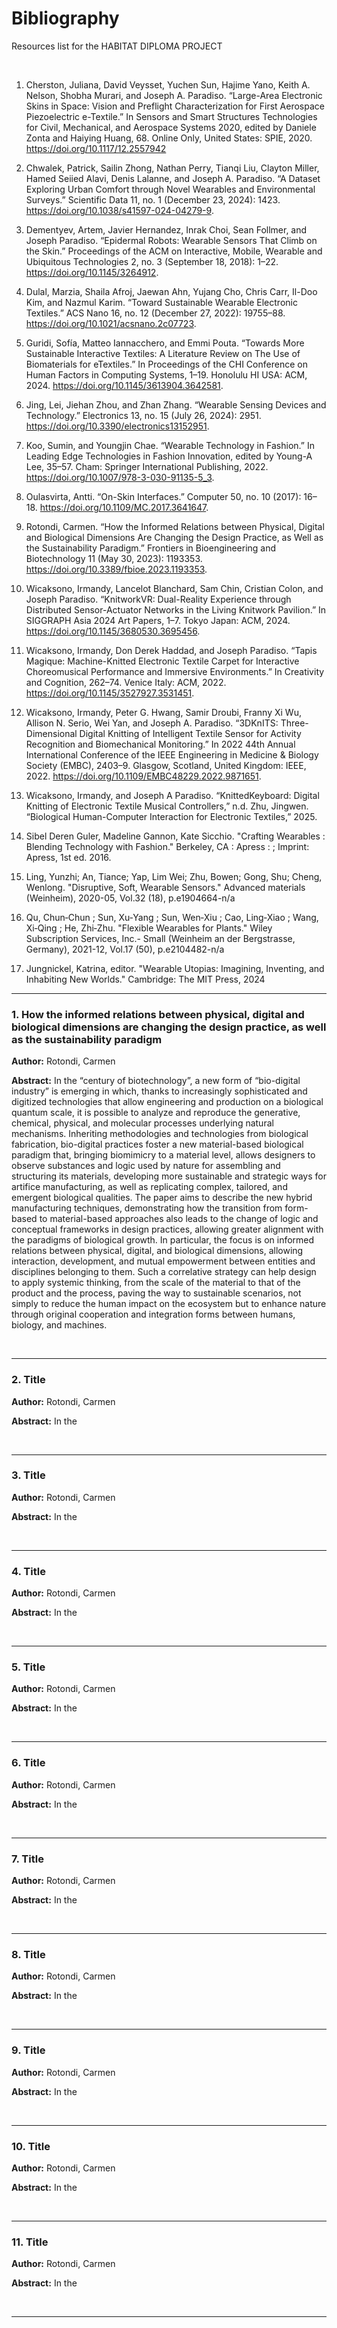 # Bibliography
 Resources list for the HABITAT DIPLOMA PROJECT

 <p>&nbsp;</p>

1. Cherston, Juliana, David Veysset, Yuchen Sun, Hajime Yano, Keith A. Nelson, Shobha Murari, and Joseph A. Paradiso. “Large-Area Electronic Skins in Space: Vision and Preflight Characterization for First Aerospace Piezoelectric e-Textile.” In Sensors and Smart Structures Technologies for Civil, Mechanical, and Aerospace Systems 2020, edited by Daniele Zonta and Haiying Huang, 68. Online Only, United States: SPIE, 2020. https://doi.org/10.1117/12.2557942

2. Chwalek, Patrick, Sailin Zhong, Nathan Perry, Tianqi Liu, Clayton Miller, Hamed Seiied Alavi, Denis Lalanne, and Joseph A. Paradiso. “A Dataset Exploring Urban Comfort through Novel Wearables and Environmental Surveys.” Scientific Data 11, no. 1 (December 23, 2024): 1423. https://doi.org/10.1038/s41597-024-04279-9.

3. Dementyev, Artem, Javier Hernandez, Inrak Choi, Sean Follmer, and Joseph Paradiso. “Epidermal Robots: Wearable Sensors That Climb on the Skin.” Proceedings of the ACM on Interactive, Mobile, Wearable and Ubiquitous Technologies 2, no. 3 (September 18, 2018): 1–22. https://doi.org/10.1145/3264912.

4. Dulal, Marzia, Shaila Afroj, Jaewan Ahn, Yujang Cho, Chris Carr, Il-Doo Kim, and Nazmul Karim. “Toward Sustainable Wearable Electronic Textiles.” ACS Nano 16, no. 12 (December 27, 2022): 19755–88. https://doi.org/10.1021/acsnano.2c07723.

5. Guridi, Sofía, Matteo Iannacchero, and Emmi Pouta. “Towards More Sustainable Interactive Textiles: A Literature Review on The Use of Biomaterials for eTextiles.” In Proceedings of the CHI Conference on Human Factors in Computing Systems, 1–19. Honolulu HI USA: ACM, 2024. https://doi.org/10.1145/3613904.3642581.

6. Jing, Lei, Jiehan Zhou, and Zhan Zhang. “Wearable Sensing Devices and Technology.” Electronics 13, no. 15 (July 26, 2024): 2951. https://doi.org/10.3390/electronics13152951.

7. Koo, Sumin, and Youngjin Chae. “Wearable Technology in Fashion.” In Leading Edge Technologies in Fashion Innovation, edited by Young-A Lee, 35–57. Cham: Springer International Publishing, 2022. https://doi.org/10.1007/978-3-030-91135-5_3.

8. Oulasvirta, Antti. “On-Skin Interfaces.” Computer 50, no. 10 (2017): 16–18. https://doi.org/10.1109/MC.2017.3641647.

9. Rotondi, Carmen. “How the Informed Relations between Physical, Digital and Biological Dimensions Are Changing the Design Practice, as Well as the Sustainability Paradigm.” Frontiers in Bioengineering and Biotechnology 11 (May 30, 2023): 1193353. https://doi.org/10.3389/fbioe.2023.1193353.

10. Wicaksono, Irmandy, Lancelot Blanchard, Sam Chin, Cristian Colon, and Joseph Paradiso. “KnitworkVR: Dual-Reality Experience through Distributed Sensor-Actuator Networks in the Living Knitwork Pavilion.” In SIGGRAPH Asia 2024 Art Papers, 1–7. Tokyo Japan: ACM, 2024. https://doi.org/10.1145/3680530.3695456.

11. Wicaksono, Irmandy, Don Derek Haddad, and Joseph Paradiso. “Tapis Magique: Machine-Knitted Electronic Textile Carpet for Interactive Choreomusical Performance and Immersive Environments.” In Creativity and Cognition, 262–74. Venice Italy: ACM, 2022. https://doi.org/10.1145/3527927.3531451.

12. Wicaksono, Irmandy, Peter G. Hwang, Samir Droubi, Franny Xi Wu, Allison N. Serio, Wei Yan, and Joseph A. Paradiso. “3DKnITS: Three-Dimensional Digital Knitting of Intelligent Textile Sensor for Activity Recognition and Biomechanical Monitoring.” In 2022 44th Annual International Conference of the IEEE Engineering in Medicine & Biology Society (EMBC), 2403–9. Glasgow, Scotland, United Kingdom: IEEE, 2022. https://doi.org/10.1109/EMBC48229.2022.9871651.

13. Wicaksono, Irmandy, and Joseph A Paradiso. “KnittedKeyboard: Digital Knitting of Electronic Textile Musical Controllers,” n.d.
Zhu, Jingwen. “Biological Human-Computer Interaction for Electronic Textiles,” 2025.

14. Sibel Deren Guler, Madeline Gannon, Kate Sicchio. "Crafting Wearables : Blending Technology with Fashion." Berkeley, CA : Apress : ; Imprint: Apress, 1st ed. 2016.

15. Ling, Yunzhi; An, Tiance; Yap, Lim Wei; Zhu, Bowen; Gong, Shu; Cheng, Wenlong. "Disruptive, Soft, Wearable Sensors." Advanced materials (Weinheim), 2020-05, Vol.32 (18), p.e1904664-n/a

16. Qu, Chun‐Chun ; Sun, Xu‐Yang ; Sun, Wen‐Xiu ; Cao, Ling‐Xiao ; Wang, Xi‐Qing ; He, Zhi‐Zhu. "Flexible Wearables for Plants." Wiley Subscription Services, Inc.- Small (Weinheim an der Bergstrasse, Germany), 2021-12, Vol.17 (50), p.e2104482-n/a

17. Jungnickel, Katrina, editor. "Wearable Utopias: Imagining, Inventing, and Inhabiting New Worlds." Cambridge: The MIT Press, 2024






---

### 1. **How the informed relations between physical, digital and biological dimensions are changing the design practice, as well as the sustainability paradigm** 

**Author:**
Rotondi, Carmen

**Abstract:**
In the “century of biotechnology”, a new form of “bio-digital industry” is emerging in which, thanks to increasingly sophisticated and digitized technologies that allow engineering and production on a biological quantum scale, it is possible to analyze and reproduce the generative, chemical, physical, and molecular processes underlying natural mechanisms. Inheriting methodologies and technologies from biological fabrication, bio-digital practices foster a new material-based biological paradigm that, bringing biomimicry to a material level, allows designers to observe substances and logic used by nature for assembling and structuring its materials, developing more sustainable and strategic ways for artifice manufacturing, as well as replicating complex, tailored, and emergent biological qualities. The paper aims to describe the new hybrid manufacturing techniques, demonstrating how the transition from form-based to material-based approaches also leads to the change of logic and conceptual frameworks in design practices, allowing greater alignment with the paradigms of biological growth. In particular, the focus is on informed relations between physical, digital, and biological dimensions, allowing interaction, development, and mutual empowerment between entities and disciplines belonging to them. Such a correlative strategy can help design to apply systemic thinking, from the scale of the material to that of the product and the process, paving the way to sustainable scenarios, not simply to reduce the human impact on the ecosystem but to enhance nature through original cooperation and integration forms between humans, biology, and machines.

<p>&nbsp;</p>

---

### 2. **Title** 

**Author:**
Rotondi, Carmen

**Abstract:**
In the 

<p>&nbsp;</p>

---

### 3. **Title** 

**Author:**
Rotondi, Carmen

**Abstract:**
In the 

<p>&nbsp;</p>

---

### 4. **Title** 

**Author:**
Rotondi, Carmen

**Abstract:**
In the 

<p>&nbsp;</p>

---

### 5. **Title** 

**Author:**
Rotondi, Carmen

**Abstract:**
In the 

<p>&nbsp;</p>

---

### 6. **Title** 

**Author:**
Rotondi, Carmen

**Abstract:**
In the 

<p>&nbsp;</p>

---

### 7. **Title** 

**Author:**
Rotondi, Carmen

**Abstract:**
In the 

<p>&nbsp;</p>

---

### 8. **Title** 

**Author:**
Rotondi, Carmen

**Abstract:**
In the 

<p>&nbsp;</p>

---

### 9. **Title** 

**Author:**
Rotondi, Carmen

**Abstract:**
In the 

<p>&nbsp;</p>

---

### 10. **Title** 

**Author:**
Rotondi, Carmen

**Abstract:**
In the 

<p>&nbsp;</p>

---

### 11. **Title** 

**Author:**
Rotondi, Carmen

**Abstract:**
In the 

<p>&nbsp;</p>

---